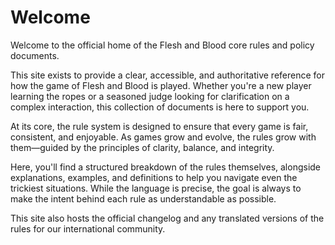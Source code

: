 # Welcome

Welcome to the official home of the Flesh and Blood core rules and policy documents.

This site exists to provide a clear, accessible, and authoritative reference for how the game of Flesh and Blood is played. Whether you're a new player learning the ropes or a seasoned judge looking for clarification on a complex interaction, this collection of documents is here to support you.

At its core, the rule system is designed to ensure that every game is fair, consistent, and enjoyable. As games grow and evolve, the rules grow with them—guided by the principles of clarity, balance, and integrity.

Here, you'll find a structured breakdown of the rules themselves, alongside explanations, examples, and definitions to help you navigate even the trickiest situations. While the language is precise, the goal is always to make the intent behind each rule as understandable as possible.

This site also hosts the official changelog and any translated versions of the rules for our international community.